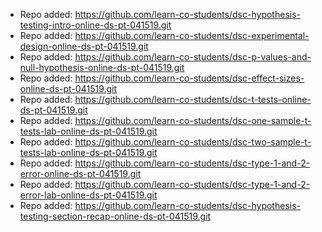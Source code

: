 
- Repo added: https://github.com/learn-co-students/dsc-hypothesis-testing-intro-online-ds-pt-041519.git
- Repo added: https://github.com/learn-co-students/dsc-experimental-design-online-ds-pt-041519.git
- Repo added: https://github.com/learn-co-students/dsc-p-values-and-null-hypothesis-online-ds-pt-041519.git
- Repo added: https://github.com/learn-co-students/dsc-effect-sizes-online-ds-pt-041519.git
- Repo added: https://github.com/learn-co-students/dsc-t-tests-online-ds-pt-041519.git
- Repo added: https://github.com/learn-co-students/dsc-one-sample-t-tests-lab-online-ds-pt-041519.git
- Repo added: https://github.com/learn-co-students/dsc-two-sample-t-tests-lab-online-ds-pt-041519.git
- Repo added: https://github.com/learn-co-students/dsc-type-1-and-2-error-online-ds-pt-041519.git
- Repo added: https://github.com/learn-co-students/dsc-type-1-and-2-error-lab-online-ds-pt-041519.git
- Repo added: https://github.com/learn-co-students/dsc-hypothesis-testing-section-recap-online-ds-pt-041519.git